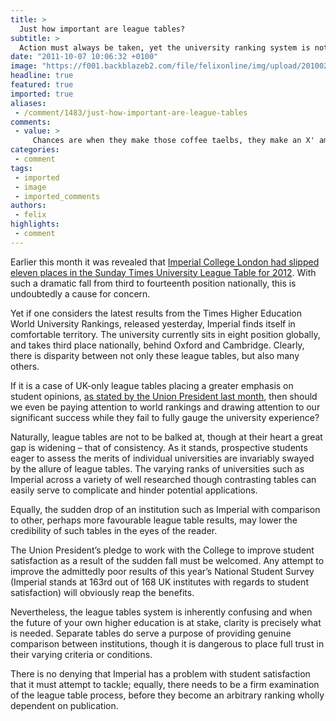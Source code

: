 ```yaml
---
title: >
  Just how important are league tables?
subtitle: >
  Action must always be taken, yet the university ranking system is not perfect
date: "2011-10-07 10:06:32 +0100"
image: "https://f001.backblazeb2.com/file/felixonline/img/upload/201002271742-rsp07-imperial.jpg"
headline: true
featured: true
imported: true
aliases:
 - /comment/1483/just-how-important-are-league-tables
comments:
 - value: >
     Chances are when they make those coffee taelbs, they make an X' amount discountinue them. So it's very hard to find a replacement. However you can go into any glass shop have one custom made if your set is worth the money! If not it might be cheaper to get a new set! Good luck,Get the measurements of the table or bring the table with you to a glass shop that cuts glass. They will be able to <a href="http://igsrjgil.com">reaplce</a> it that way. I had to do that once and it was very inexpensive and it worked great! Peace, size prednisone viagra online without prescription put lots car insurance quotes brevard county fl
categories:
 - comment
tags:
 - imported
 - image
 - imported_comments
authors:
 - felix
highlights:
 - comment
---
```


Earlier this month it was revealed that [Imperial College London had slipped eleven places in the Sunday Times University League Table for 2012](http://felixonline.co.uk/news/1467/student-satisfaction-hits-tables/). With such a dramatic fall from third to fourteenth position nationally, this is undoubtedly a cause for concern.

Yet if one considers the latest results from the Times Higher Education World University Rankings, released yesterday, Imperial finds itself in comfortable territory. The university currently sits in eight position globally, and takes third place nationally, behind Oxford and Cambridge. Clearly, there is disparity between not only these league tables, but also many others.

If it is a case of UK-only league tables placing a greater emphasis on student opinions, [as stated by the Union President last month](http://www.union.ic.ac.uk/blogs/2011/09/12/do-you-think-we-go-to-a-top-5-university/), then should we even be paying attention to world rankings and drawing attention to our significant success while they fail to fully gauge the university experience?

Naturally, league tables are not to be balked at, though at their heart a great gap is widening – that of consistency. As it stands, prospective students eager to assess the merits of individual universities are invariably swayed by the allure of league tables. The varying ranks of universities such as Imperial across a variety of well researched though contrasting tables can easily serve to complicate and hinder potential applications.

Equally, the sudden drop of an institution such as Imperial with comparison to other, perhaps more favourable league table results, may lower the credibility of such tables in the eyes of the reader.

The Union President’s pledge to work with the College to improve student satisfaction as a result of the sudden fall must be welcomed. Any attempt to improve the admittedly poor results of this year’s National Student Survey (Imperial stands at 163rd out of 168 UK institutes with regards to student satisfaction) will obviously reap the benefits.

Nevertheless, the league tables system is inherently confusing and when the future of your own higher education is at stake, clarity is precisely what is needed. Separate tables do serve a purpose of providing genuine comparison between institutions, though it is dangerous to place full trust in their varying criteria or conditions.

There is no denying that Imperial has a problem with student satisfaction that it must attempt to tackle; equally, there needs to be a firm examination of the league table process, before they become an arbitrary ranking wholly dependent on publication.
